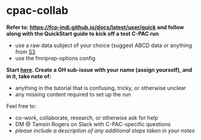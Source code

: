 # cpac-collab

**Refer to: https://fcp-indi.github.io/docs/latest/user/quick and follow along with the QuickStart guide to kick off a test C-PAC run**
- use a raw data subject of your choice (suggest ABCD data or anything from [S3](https://fcp-indi.s3.amazonaws.com/index.html#data/Projects/)
- use the fmriprep-options config

**Start [here](https://github.com/tamsinrogers/cpac-collab/issues/1). Create a GH sub-issue with your name (assign yourself), and in it, take note of:**
- anything in the tutorial that is confusing, tricky, or otherwise unclear
- any missing content required to set up the run

Feel free to:
- co-work, collaborate, research, or otherwise ask for help
- DM @ Tamsin Rogers on Slack with C-PAC-specific questions
- *please include a description of any additional steps taken in your notes*
